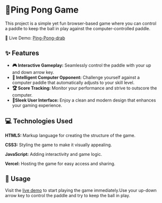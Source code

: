 
# 🏓Ping Pong Game

This project is a simple yet fun browser-based game where you can control a paddle to keep the ball in play against the computer-controlled paddle.

🔗 Live Demo: [Ping-Pong-drab](https://ping-pong-drab.vercel.app/)
## ✨ Features

- **🎮 Interactive Gameplay:** Seamlessly control the paddle with your up and down arrow key.
- **🤖 Intelligent Computer Opponent:** Challenge yourself against a computer paddle that automatically adjusts to your skill level.
- **🏆 Score Tracking:** Monitor your performance and strive to outscore the computer.
- **📱Sleek User Interface:** Enjoy a clean and modern design that enhances your gaming experience.

## 💻 Technologies Used

**HTML5:** Markup language for creating the structure of the game.

**CSS3:** Styling the game to make it visually appealing.

**JavaScript:** Adding interactivity and game logic.

**Vercel:** Hosting the game for easy access and sharing.


## 🚀 Usage

Visit the [live demo](https://ping-pong-drab.vercel.app/) to start playing the game immediately.Use your up-down arrow key to control the paddle and try to keep the ball in play.

